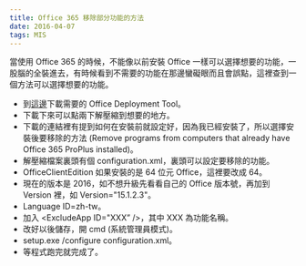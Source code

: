 ```yaml
---
title: Office 365 移除部分功能的方法
date: 2016-04-07 
tags: MIS
---
```


當使用 Office 365 的時候，不能像以前安裝 Office 一樣可以選擇想要的功能，一股腦的全裝進去，有時候看到不需要的功能在那邊蠻礙眼而且會誤點，這裡查到一個方法可以選擇想要的功能。

- 到[這邊][1]下載需要的 Office Deployment Tool。
- 下載下來可以點兩下解壓縮到想要的地方。
- 下載的連結裡有提到如何在安裝前就設定好，因為我已經安裝了，所以選擇安裝後要移除的方法 (Remove programs from computers that already have Office 365 ProPlus installed)。
- 解壓縮檔案裏頭有個 configuration.xml，裏頭可以設定要移除的功能。
- OfficeClientEdition 如果安裝的是 64 位元 Office，這裡要改成 64。
- 現在的版本是 2016，如不想升級先看看自己的 Office 版本號，再加到 Version 裡，如 Version="15.1.2.3"。
- Language ID=zh-tw。
- 加入 <ExcludeApp ID="XXX” />，其中 XXX 為功能名稱。
- 改好以後儲存，開 cmd (系統管理員模式)。
- setup.exe /configure configuration.xml。
- 等程式跑完就完成了。

[1]: https://technet.microsoft.com/en-us/library/dn745895.aspx
